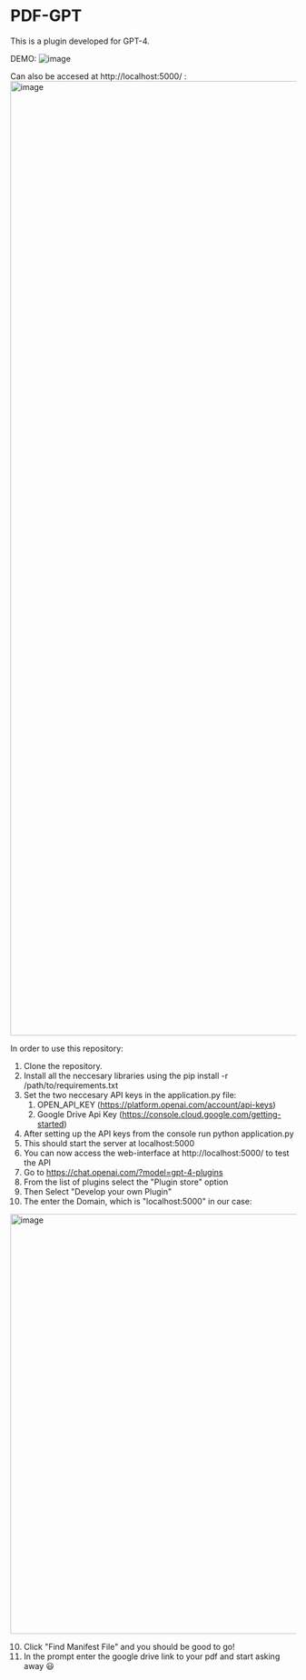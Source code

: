 # PDF-GPT

This is a plugin developed for GPT-4. 

DEMO:
![image](https://github.com/aryan619348/PDFGPT/assets/46323314/849a063d-d4c4-4d58-845b-3c67b21fd807)

Can also be accesed at http://localhost:5000/ :
<img width="1680" alt="image" src="https://github.com/aryan619348/PDFGPT/assets/46323314/d1103d1e-4a27-4605-9a96-ae343420110c">



In order to use this repository:

1. Clone the repository.
2. Install all the neccesary libraries using the pip install -r /path/to/requirements.txt
3. Set the two neccesary API keys in the application.py file:
   1. OPEN_API_KEY (https://platform.openai.com/account/api-keys)
   2. Google Drive Api Key (https://console.cloud.google.com/getting-started)
4. After setting up the API keys from the console run python application.py
5. This should start the server at localhost:5000
6. You can now access the web-interface at http://localhost:5000/ to test the API
7. Go to https://chat.openai.com/?model=gpt-4-plugins
8. From the list of plugins select the "Plugin store" option 
9. Then Select "Develop your own Plugin"
10. The enter the Domain, which is "localhost:5000" in our case:
<img width="739" alt="image" src="https://github.com/aryan619348/PDFGPT/assets/46323314/b5b515cd-ac29-458a-b291-b9703d77e1d6">

10. Click "Find Manifest File" and you should be good to go!
11. In the prompt enter the google drive link to your pdf and start asking away 😃 
